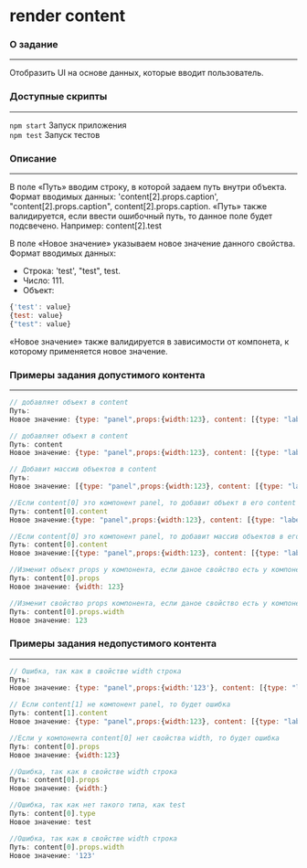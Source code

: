 # render content
### О задание
***
Отобразить UI на основе данных, которые вводит пользователь.
### Доступные скрипты
***
`npm start`
Запуск приложения </br>
`npm test`
Запуск тестов

### Описание
***
В поле «Путь» вводим строку, в которой задаем путь внутри объекта. 
Формат вводимых данных: 'content[2].props.caption', "content[2].props.caption", content[2].props.caption. 
«Путь» также валидируется, если ввести ошибочный путь, то данное поле будет подсвечено. Например: content[2].test

В поле «Новое значение» указываем новое значение данного свойства. 
Формат вводимых данных:
+ Строка: 'test', "test", test. 
+ Число: 111. 
+ Объект: 
```js
{'test': value}
{test: value}
{"test": value}
```
«Новое значение» также валидируется в зависимости от компонета, к которому применяется новое значение.

### Примеры задания допустимого контента
***
```js
// добавляет объект в content
Путь: 
Новое значение: {type: "panel",props:{width:123}, content: [{type: "label", props:{caption:"12445"}}]} 

// добавляет объект в content
Путь: content
Новое значение: {type: "panel",props:{width:123}, content: [{type: "label", props:{caption:"12445"}}]} 

// Добавит массив объектов в content
Путь: 
Новое значение: [{type: "panel",props:{width:123}, content: [{type: "label", props:{caption:"12445"}}]}]

//Если content[0] это компонент panel, то добавит объект в его content
Путь: content[0].content 
Новое значение:{type: "panel",props:{width:123}, content: [{type: "label", props:{caption:"12445"}}]}

//Если content[0] это компонент panel, то добавит массив объектов в его content
Путь: content[0].content 
Новое значение:[{type: "panel",props:{width:123}, content: [{type: "label", props:{caption:"12445"}}]}]

//Изменит объект props у компонента, если даное свойство есть у компонента и новое значение валидно
Путь: content[0].props
Новое значение: {width: 123}

//Изменит свойство props компонента, если даное свойство есть у компонента и новое значение валидно
Путь: content[0].props.width
Новое значение: 123
```

### Примеры задания недопустимого контента
***
```js
// Ошибка, так как в свойстве width строка  
Путь: 
Новое значение: {type: "panel",props:{width:'123'}, content: [{type: "label", props:{caption:"12445"}}]} 

// Если content[1] не компонент panel, то будет ошибка
Путь: content[1].content
Новое значение: {type: "panel",props:{width:123}, content: [{type: "label", props:{caption:"12445"}}]}

//Если у компонента content[0] нет свойства width, то будет ошибка
Путь: content[0].props
Новое значение: {width:123}

//Ошибка, так как в свойстве width строка
Путь: content[0].props
Новое значение: {width:}

//Ошибка, так как нет такого типа, как test
Путь: content[0].type
Новое значение: test

//Ошибка, так как в свойстве width строка
Путь: content[0].props.width
Новое значение: '123'
```
